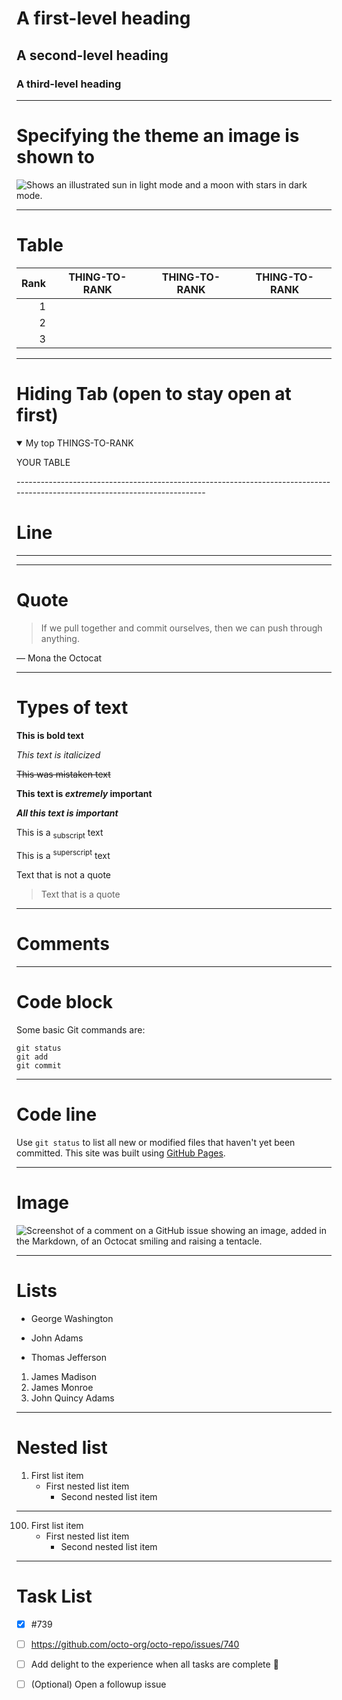 # A first-level heading
## A second-level heading
### A third-level heading
-----------------------------------------------------------------------------------------------------------------------------
# Specifying the theme an image is shown to
<picture>
  <source media="(prefers-color-scheme: dark)" srcset="https://user-images.githubusercontent.com/25423296/163456776-7f95b81a-f1ed-45f7-b7ab-8fa810d529fa.png">
  <source media="(prefers-color-scheme: light)" srcset="https://user-images.githubusercontent.com/25423296/163456779-a8556205-d0a5-45e2-ac17-42d089e3c3f8.png">
  <img alt="Shows an illustrated sun in light mode and a moon with stars in dark mode." src="https://user-images.githubusercontent.com/25423296/163456779-a8556205-d0a5-45e2-ac17-42d089e3c3f8.png">
</picture>

-----------------------------------------------------------------------------------------------------------------------------
# Table

| Rank | THING-TO-RANK |THING-TO-RANK | THING-TO-RANK |
|-----:|---------------|---------------|---------------|
|     1|               |
|     2|               |
|     3|               |

-----------------------------------------------------------------------------------------------------------------------------
# Hiding Tab (open to stay open at first)
<details open>
<summary>My top THINGS-TO-RANK</summary>

YOUR TABLE

</details>
-----------------------------------------------------------------------------------------------------------------------------

# Line
---

-----------------------------------------------------------------------------------------------------------------------------
# Quote
> If we pull together and commit ourselves, then we can push through anything.

— Mona the Octocat

-----------------------------------------------------------------------------------------------------------------------------
# Types of text
**This is bold text**

_This text is italicized_

~~This was mistaken text~~

**This text is _extremely_ important**

***All this text is important***

This is a <sub>subscript</sub> text

This is a <sup>superscript</sup> text

Text that is not a quote

> Text that is a quote

-----------------------------------------------------------------------------------------------------------------------------

# Comments

<!--
**Vation7/Vation7** is a ✨ _special_ ✨ repository because its `README.md` (this file) appears on your GitHub profile.

Here are some ideas to get you started:

- 🔭 I’m currently working on ...
- 🌱 I’m currently learning ...
- 👯 I’m looking to collaborate on ...
- 🤔 I’m looking for help with ...
- 💬 Ask me about ...
- 📫 How to reach me: ...
- 😄 Pronouns: ...
- ⚡ Fun fact: ...
-->

-----------------------------------------------------------------------------------------------------------------------------
# Code block
Some basic Git commands are:
```
git status
git add
git commit
```
-----------------------------------------------------------------------------------------------------------------------------
# Code line
Use `git status` to list all new or modified files that haven't yet been committed.
This site was built using [GitHub Pages](https://pages.github.com/).

-----------------------------------------------------------------------------------------------------------------------------
# Image

![Screenshot of a comment on a GitHub issue showing an image, added in the Markdown, of an Octocat smiling and raising a tentacle.](https://myoctocat.com/assets/images/base-octocat.svg)

-----------------------------------------------------------------------------------------------------------------------------
# Lists
- George Washington
* John Adams
+ Thomas Jefferson

1. James Madison
2. James Monroe
3. John Quincy Adams
-----------------------------------------------------------------------------------------------------------------------------
# Nested list
1. First list item
   - First nested list item
     - Second nested list item
 
 -----------------------------------------------------------------------------------------------------------------------------

100. First list item
       - First nested list item
         - Second nested list item
-----------------------------------------------------------------------------------------------------------------------------
# Task List
- [x] #739
- [ ] https://github.com/octo-org/octo-repo/issues/740
- [ ] Add delight to the experience when all tasks are complete :tada:

- [ ] \(Optional) Open a followup issue
